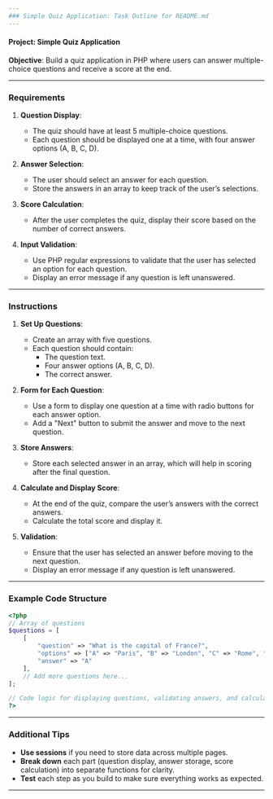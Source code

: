 ```yaml
---
### Simple Quiz Application: Task Outline for README.md
---
```


#### Project: Simple Quiz Application

**Objective**: Build a quiz application in PHP where users can answer multiple-choice questions and receive a score at the end.

---

### Requirements

1. **Question Display**:

    - The quiz should have at least 5 multiple-choice questions.
    - Each question should be displayed one at a time, with four answer options (A, B, C, D).

2. **Answer Selection**:

    - The user should select an answer for each question.
    - Store the answers in an array to keep track of the user’s selections.

3. **Score Calculation**:

    - After the user completes the quiz, display their score based on the number of correct answers.

4. **Input Validation**:
    - Use PHP regular expressions to validate that the user has selected an option for each question.
    - Display an error message if any question is left unanswered.

---

### Instructions

1. **Set Up Questions**:

    - Create an array with five questions.
    - Each question should contain:
        - The question text.
        - Four answer options (A, B, C, D).
        - The correct answer.

2. **Form for Each Question**:

    - Use a form to display one question at a time with radio buttons for each answer option.
    - Add a "Next" button to submit the answer and move to the next question.

3. **Store Answers**:

    - Store each selected answer in an array, which will help in scoring after the final question.

4. **Calculate and Display Score**:

    - At the end of the quiz, compare the user’s answers with the correct answers.
    - Calculate the total score and display it.

5. **Validation**:
    - Ensure that the user has selected an answer before moving to the next question.
    - Display an error message if any question is left unanswered.

---

### Example Code Structure

```php
<?php
// Array of questions
$questions = [
    [
        "question" => "What is the capital of France?",
        "options" => ["A" => "Paris", "B" => "London", "C" => "Rome", "D" => "Berlin"],
        "answer" => "A"
    ],
    // Add more questions here...
];

// Code logic for displaying questions, validating answers, and calculating score...
?>
```

---

### Additional Tips

-   **Use sessions** if you need to store data across multiple pages.
-   **Break down** each part (question display, answer storage, score calculation) into separate functions for clarity.
-   **Test** each step as you build to make sure everything works as expected.

---
